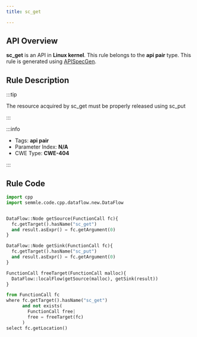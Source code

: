 ```yaml
---
title: sc_get

---
```



## API Overview
**sc_get** is an API in **Linux kernel**. This rule belongs to the **api pair** type. This rule is generated using [APISpecGen](../../tools/APISpecGen).
## Rule Description

:::tip

The resource acquired by sc_get must be properly released using sc_put

:::

:::info

- Tags: **api pair**
- Parameter Index: **N/A**
- CWE Type: **CWE-404**

:::

## Rule Code
```python
import cpp
import semmle.code.cpp.dataflow.new.DataFlow


DataFlow::Node getSource(FunctionCall fc){
  fc.getTarget().hasName("sc_get")
  and result.asExpr() = fc.getArgument(0)
}

DataFlow::Node getSink(FunctionCall fc){
  fc.getTarget().hasName("sc_put")
  and result.asExpr() = fc.getArgument(0)
}

FunctionCall freeTarget(FunctionCall malloc){
  DataFlow::localFlow(getSource(malloc), getSink(result))
}

from FunctionCall fc
where fc.getTarget().hasName("sc_get")
      and not exists(
        FunctionCall free| 
        free = freeTarget(fc)
      )
select fc.getLocation()

    
```